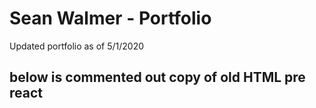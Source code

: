 # Sean Walmer - Portfolio
Updated portfolio as of 5/1/2020

## below is commented out copy of old HTML pre react
<!-- <html lang="en">


<head>
  <meta charset="UTF-8">
  <meta name="viewport" content="width=device-width, initial-scale=1.0">
  <meta http-equiv="X-UA-Compatible" content="ie=edge">

  <link rel="stylesheet" href="https://use.fontawesome.com/releases/v5.0.13/css/all.css"
    integrity="sha384-DNOHZ68U8hZfKXOrtjWvjxusGo9WQnrNx2sqG0tfsghAvtVlRW3tvkXWZh58N9jp" crossorigin="anonymous">

  <link href="https://fonts.googleapis.com/icon?family=Material+Icons" rel="stylesheet">

  <link rel="stylesheet" href="https://cdnjs.cloudflare.com/ajax/libs/materialize/1.0.0-beta/css/materialize.min.css">
  <link rel="stylesheet" href="style.css">
  <title>Sean Walmer</title>
</head>


<body>

  <header>
    <nav class="nav-wrapper blue accent-2">
      <div class="container">
        <a href="https://www.linkedin.com/in/seanwalmer/" class="brand-logo">Sean Walmer</a>
        <a href="#" class="sidenav-trigger" data-target="mobile-menu">
          <i class="material-icons">menu</i>
        </a>
        <ul class="right hide-on-med-and-down">
          <li><a href="#program">Programing</a></li>
          <li><a href="#pottery">Pottery</a></li>
          <li><a href="https://1drv.ms/b/s!AoXqQA-JgNWNoftAXFT2Sdz-8dmtxg" target="_blank">Resume</a></li>
          <li><a href="https://www.linkedin.com/in/seanwalmer/"
              class="tooltipped btn-floating btn-small deep-purple accent-4" data-position="bottom"
              data-tooltip="LinkedIn" target="_blank"> <i class="fab fa-LinkedIn"></i></a></li>
          <li><a href="https://github.com/SeanWalmer" class="tooltipped btn-floating btn-small deep-purple accent-4"
              data-position="bottom" data-tooltip="GitHub" target="_blank"><i class="fab fa-GitHub"></i></a></li>
          <li><a href="https://www.instagram.com/darwful_sean/"
              class="tooltipped btn-floating btn-small deep-purple accent-4" data-position="bottom"
              data-tooltip="Instagram" target="_blank"><i class="fab fa-instagram"></i></a></li>
        </ul>
        <ul class="sidenav grey lighten-2" id="mobile-menu">
          <li class="blue center-align">Navagation</li>
          <li><a href="#program" class="sidenav-close">Programing</a></li>
          <li><a href="#pottery" class="sidenav-close">Pottery</a></li>
          <li><a href="#contact" class="sidenav-close">Contact</a></li>
          <li class="blue center-align">Profile Links</li>
          <li><a href="https://www.linkedin.com/in/seanwalmer/" class="sidenav-close" target="_blank">LinkedIn</a></li>
          <li><a href="https://github.com/SeanWalmer" class="sidenav-close" target="_blank">GitHub</a></li>
          <li><a href="https://www.instagram.com/darwful_sean/" class="sidenav-close" target="_blank">Instagram</a></li>
        </ul>
      </div>
    </nav>
  </header>

  <section class="section container">
    <div class="row">
      <h2 class="indigo-text text-darken-4">Welcome</h2>
      <p>This is my public portfolio for both of my passions, programing and pottery.</p>
      <p>Below you will find a selection of my works from both my interests. If you are interested both feel free to
        simply scroll down. However, if you would like to jump straight to one or the other please use the nav bar at
        the top to skip straight to your desired material. There is also a brief about me section just below with links
        as well.</p>
      <p>Thank you for visiting!</p>
    </div>
  </section>

  <div class="parallax-container">
    <div class="parallax">
      <img src="img/walk.jpg" alt="walkway through garden" class="responsive-img">
    </div>
  </div>

  <section class="section container scrollspy" id="about">
    <div class="row">
      <div class="col s12 l4">
        <h2 class="indigo-text text-darken-4">About Me</h2>
        <p>Professionally I am a Cloud Technical Expert for Microsoft who specializes in deployment and training on
          Microsoft 365 cloud products for Education and SMB customers. I have worked for Microsoft for 5 years and am
          actively working towards the next stage in my career.</p>
        <p>Please select a category to the right to learn a little more about my passions.</p>
      </div>
      <div class="col s12 l6 offset-l2">
        <ul class="tabs">
          <li class="tab col s6"><a href="#prog" class="active grey lighten-2 indigo-text text-darken-4">Programing</a>
          </li>
          <li class="tab col s6"><a href="#pot" class="grey lighten-2 indigo-text text-darken-4">Pottery</a></li>
        </ul>
        <div id="prog" class="col s12">
          <p><a href="#program" class="flow-text indigo-text text-darken-4">Full Stack Development</a></p>
          <p>I have always been drawn to understanding the fundamentals of how things work. That's the origional reason
            why I got a degree in psychology when I was at Elon University. However, I began working as a computer
            technician for the school and realized what a passion I had for technology. After finishing my degree I went
            to work for Microsoft as a Service Advisor and now a Cloud Technical Expert.</p>
          <p>After several years of working in technology I decided I wanted to go back to school and learn more about
            programing so I could take the next step in my career. My natural passion for understanding how things
            function has made learning full stack development with UNC's Coding Bootcamp and absolute joy. One of the
            best parts about a job in technology, and especially a developer role, is that you never stop learning.</p>
        </div>
        <div id="pot" class="col s12">
          <p><a href="#pottery" class="flow-text indigo-text text-darken-4">Ceramics</a></p>
          <p>I started learning ceramic art back in college and immediately fell in love with it. However, as soon as I
            graduated the realities of life out side of school and the lack of access to the tools needed to do ceramic
            art meant I had to take a break from it. What I thought would be a short break turned into a 5 year break!
          </p>
          <p>However about 6 months ago I started back up with the Durham Arts School by registering for classes so I
            could use there studio and rebuild the throwing skills that I had let diminish. I am now starting to build
            my very own studio so I don’t have to rely on others tools or open studio hours to make pottery!</p>
        </div>
      </div>
    </div>
  </section>


  <div class="parallax-container">
    <div class="parallax">
      <img src="img/lodge.jpg" alt="lodge on a frozen lake" class="responsive-img">
    </div>
  </div>


  <section class="container section scrollspy" id="program">
    <h1 class="blue-text text-darken-3 underline"><u>Projects</u></h1>
    <div class="row">
      <div class="col s12 l4 offset-l1 push-l7">
        <img src="img/GIT Boardgame.png" alt="" class="responsive-img materialboxed">
      </div>
      <div class="col s12 l6 offset-l1 pull-l5 right-align">
        <h2 class="blue-text text-darken-4">Boardgame Swap</h2>
        <p>This is an ongoing project still in very early alpha phases. This application will be a social platform for
          boardgame lovers. It is meant to help people who enjoy boardgames find others who would like to trade games so
          both parties don’t need to go out and buy a whole new game. Boardgames are often very expensive and so users
          can save money by trading rather than buying new. This app serves a secondary purpose in connecting people who
          share a similar interest. Boardgames are an inherently social experience and often it can be hard to find
          other who you can play with! This app will have the secondary effect of making this process passive and
          easier!</p>
        <a class="waves-effect waves-light btn" href="https://boardgames-unlimited.herokuapp.com/"
          target="_blank">App</a>
        <a class="waves-effect waves-light btn" href="https://github.com/TBD-bepatient/The-4th-Stood"
          target="_blank">Repo</a>
      </div>
    </div>
    <div class="row">
      <div class="col s12 l4">
        <img src="img/GIT WeatherDash.png" alt="" class="responsive-img materialboxed">
      </div>
      <div class="col s12 l6 offset-l1">
        <h2 class="indigo-text text-darken-4">Weather Dash</h2>
        <p>Simple weather dashboard to track current weather and 5 day forcasts.</p>
        <a class="waves-effect waves-light btn" href="https://seanwalmer.github.io/WeatherDash/#!"
          target="_blank">App</a>
        <a class="waves-effect waves-light btn" href="https://github.com/SeanWalmer/WeatherDash"
          target="_blank">Repo</a>
      </div>
    </div>
    <div class="row">
      <div class="col s12 l4 offset-l1 push-l7">
        <img src="img/GIT DayPlanner.png" alt="" class="responsive-img materialboxed">
      </div>
      <div class="col s12 l6 offset-l1 pull-l5 right-align">
        <h2 class="blue-text text-darken-4">Day Planner</h2>
        <p>Allows you to enter in meetings and events into a day planner that then colors your planner based on the
          current time.</p>
        <a class="waves-effect waves-light btn" href="https://seanwalmer.github.io/HW5-Day_Planner/"
          target="_blank">App</a>
        <a class="waves-effect waves-light btn" href="https://github.com/SeanWalmer/HW5-Day_Planner"
          target="_blank">Repo</a>
      </div>
    </div>
    <div class="row">
      <div class="col s12 l4">
        <img src="img/GIT CodeQuiz.png" alt="" class="responsive-img materialboxed">
      </div>
      <div class="col s12 l6 offset-l1">
        <h2 class="indigo-text text-darken-4">Code Quiz</h2>
        <p>Simple little quiz app to practice writing to a page based on user input.</p>
        <a class="waves-effect waves-light btn" href="https://seanwalmer.github.io/HW4-Code_Quiz/"
          target="_blank">App</a>
        <a class="waves-effect waves-light btn" href="https://github.com/SeanWalmer/HW4-Code_Quiz"
          target="_blank">Repo</a>
      </div>
    </div>
    <div class="row">
      <div class="col s12 l4 offset-l1 push-l7">
        <img src="img/GIT PassGen.png" alt="" class="responsive-img materialboxed">
      </div>
      <div class="col s12 l6 offset-l1 pull-l5 right-align">
        <h2 class="blue-text text-darken-4">Password Generator</h2>
        <p>Generates a password based on user input.</p>
        <a class="waves-effect waves-light btn" href="https://seanwalmer.github.io/HW3-Password_Generator/"
          target="_blank">App</a>
        <a class="waves-effect waves-light btn" href="https://github.com/SeanWalmer/HW3-Password_Generator"
          target="_blank">Repo</a>
      </div>
    </div>
    <div class="row">
      <div class="col s12 l4">
        <img src="img/GIT FuleUP.png" alt="" class="responsive-img materialboxed">
      </div>
      <div class="col s12 l6 offset-l1">
        <h2 class="indigo-text text-darken-4">Fule Up!</h2>
        <p>First group project to create an a website. Hooks into Yelp and Open Charge Map api's to help you find near
          by fuel or charging stations.</p>
        <a class="waves-effect waves-light btn" href="https://team6diamondplatipi.github.io/TechnicallyAMammal/"
          target="_blank">App</a>
        <a class="waves-effect waves-light btn" href="https://github.com/Team6DiamondPlatipi/TechnicallyAMammal"
          target="_blank">Repo</a>
      </div>
    </div>

  </section>


  <div class="parallax-container">
    <div class="parallax">
      <img src="img/works.jpg" alt="unglazed pottery" class="responsive-img materialboxed">
    </div>
  </div>


  <section class="container section scrollspy" id="pottery">
    <div class="row">
      <div class="card col s12 l4 offset-l1">
        <img src="img/mug1.jpg" alt="Simple mug with a curled handel" class="responsive-img materialboxed">
        <p>Simple mug with a curled handel</p>
      </div>
      <div class="card col s12 l4 offset-l2">
        <img src="img/mug2.jpg" alt="Small tea cup with" class="responsive-img materialboxed">
        <p>Small tea cup with</p>
      </div>
      <div class="card col s12 l4 offset-l1">
        <img src="img/plates1.jpg" alt="Stacked plates" class="responsive-img materialboxed">
        <p>Stacked plates</p>
      </div>
      <div class="card col s12 l4 offset-l2">
        <img src="img/plates2.jpg" alt="Lunch and dinner plates" class="responsive-img materialboxed">
        <p>Lunch and dinner plates</p>
      </div>
      <div class="card col s12 l4 offset-l1">
        <img src="img/test.jpg" alt="blue salsa bowl" class="responsive-img materialboxed">
        <p>blue salsa bowl</p>
      </div>
      <div class="card col s12 l4 offset-l2">
        <img src="img/glazed.jpg" alt="Ready to be glaze fired works" class="responsive-img materialboxed">
        <p>Ready to be glaze fired works</p>
      </div>
    </div>
  </section>

  <div class="parallax-container">
    <div class="parallax">
      <img src="img/mist.jpg" alt="mountain vista" class="responsive-img">
    </div>
  </div>


  <section class="section container scrollspy" id="contact">
    <div class="row">
      <div class="col s12 l9 offset-l1">
        <h2 class="indigo-text text-darken-4">Get in Touch</h2>
        <p>If you wish to reach out in reguards to any professional inquiries, please connect with me on LinkedIn. If
          you would like to commission me for any artwork or would just like to chat about ceramics I welcome any and
          all direct messages on my instagram page. Links are in the navbar and the footer.</p>
      </div>
    </div>
  </section>


  <footer class="page-footer grey darken-3">
    <div class="foot grey darken-4">
      <div class="container center-align">
        <br>
        <br>
        <a href="https://www.linkedin.com/in/seanwalmer/" class="btn-floating btn-small deep-purple accent-4"
          target="_blank"> <i class="fab fa-LinkedIn"></i></a>
        <a href="https://github.com/SeanWalmer" class="btn-floating btn-small deep-purple accent-4" target="_blank"><i
            class="fab fa-GitHub"></i></a>
        <a href="https://www.instagram.com/darwful_sean/" class="btn-floating btn-small deep-purple accent-4"
          target="_blank"><i class="fab fa-instagram"></i></a>
      </div>
    </div>
  </footer>


  <script src="https://code.jquery.com/jquery-3.3.1.min.js"></script>
  <script src="https://cdnjs.cloudflare.com/ajax/libs/materialize/1.0.0-beta/js/materialize.min.js"></script>
  <script>
    $(document).ready(function () {
      $('.sidenav').sidenav();
      $('.materialboxed').materialbox();
      $('.parallax').parallax();
      $('.tabs').tabs();
      $('.datepicker').datepicker({
        disableWeekends: true,
        yearRange: 1
      });
      $('.tooltipped').tooltip();
      $('.scrollspy').scrollSpy();
    });
  </script>
</body>

</html> -->